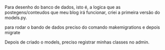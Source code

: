 Para desenho do banco de dados, isto é, a logica que as postegens/conteudos que meu blog irá funcionar, criei a primeira versão do models.py.

para rodar o bando de dados preciso do comando makemigrations e depois migrate

Depois de criado o models, preciso registrar minhas classes no admin.